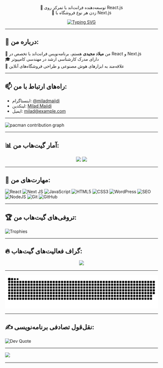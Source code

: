 <div align="center">

🎯 توسعه‌دهنده فرانت‌اند با تمرکز روی React.js  
💼 زدن هر نوع فروشگاه با Next.js  

[![Typing SVG](https://readme-typing-svg.demolab.com?font=Fira+Code&weight=600&letterSpacing=&pause=1000&color=640000&background=100000&center=true&multiline=true&width=439&height=201&lines=Hi+i+Am+Milad+Majidi+%F0%9F%90%B1%E2%80%8D%F0%9F%91%A4;Full+Stack+Developer+%F0%9F%90%B1%E2%80%8D%F0%9F%92%BB;Founder+Of+Majidi+Co.;Isfahan+%F0%9F%8C%B3;موفق+باشید+%E2%9C%8C)](https://git.io/typing-svg)

</div>

---

## 💬 درباره من:
👋 من **میلاد مجیدی** هستم، برنامه‌نویس فرانت‌اند با تخصص در React و Next.js  
🎓 دارای مدرک کارشناسی ارشد در مهندسی کامپیوتر  
🤖 علاقه‌مند به ابزارهای هوش مصنوعی و طراحی فروشگاه‌های آنلاین  

---

## 📫 راه‌های ارتباط با من:

- اینستاگرام: [@miladmajidi](https://instagram.com/)
- لینکدین: [Milad Majidi](https://linkedin.com/)
- ایمیل: milad@example.com

---

<picture>
  <source media="(prefers-color-scheme: dark)" srcset="https://raw.githubusercontent.com/miladmajidi123/miladmajidi123/output/pacman-contribution-graph-dark.svg">
  <source media="(prefers-color-scheme: light)" srcset="https://raw.githubusercontent.com/miladmajidi123/miladmajidi123/output/pacman-contribution-graph.svg">
  <img alt="pacman contribution graph" src="https://raw.githubusercontent.com/miladmajidi123/miladmajidi123/output/pacman-contribution-graph.svg">
</picture>

---

## 📊 آمار گیت‌هاب من:

<div align="center">
  <img src="https://github-readme-stats.vercel.app/api?username=miladmajidi123&show_icons=true&theme=radical" height="150" />
  <img src="https://github-readme-stats.vercel.app/api/top-langs/?username=miladmajidi123&layout=compact&theme=radical" height="150" />
</div>

---

## 🧠 مهارت‌های من:

![React](https://img.shields.io/badge/-React-61DAFB?style=for-the-badge&logo=react&logoColor=000)
![Next JS](https://img.shields.io/badge/-Next.js-000000?style=for-the-badge&logo=nextdotjs&logoColor=white)
![JavaScript](https://img.shields.io/badge/-JavaScript-F7DF1E?style=for-the-badge&logo=javascript&logoColor=000)
![HTML5](https://img.shields.io/badge/html5-%23E34F26.svg?style=for-the-badge&logo=html5&logoColor=white)
![CSS3](https://img.shields.io/badge/css3-%231572B6.svg?style=for-the-badge&logo=css3&logoColor=white)
![WordPress](https://img.shields.io/badge/-WordPress-21759B?style=for-the-badge&logo=wordpress&logoColor=white)
![SEO](https://img.shields.io/badge/-SEO-00C853?style=for-the-badge&logo=google&logoColor=white)
![NodeJS](https://img.shields.io/badge/node.js-6DA55F?style=for-the-badge&logo=node.js&logoColor=white)
![Git](https://img.shields.io/badge/git-%23F05033.svg?style=for-the-badge&logo=git&logoColor=white)
![GitHub](https://img.shields.io/badge/github-%23121011.svg?style=for-the-badge&logo=github&logoColor=white)

---

## 🏆 تروفی‌های گیت‌هاب من:

![Trophies](https://github-profile-trophy.vercel.app/?username=miladmajidi123&theme=darkhub&no-frame=false&no-bg=true&margin-w=4)

---

## 🔥 گراف فعالیت‌های گیت‌هاب:

<p align="center">
  <a href="https://github.com/miladmajidi123">
    <img src="https://github-readme-activity-graph.vercel.app/graph?username=miladmajidi123&theme=tokyo-night&area=true&hide_border=true" />
  </a>
</p>

---

<img src="https://raw.githubusercontent.com/platane/platane/output/github-contribution-grid-snake-dark.svg" alt="Snake animation" />

---

## ✍️ نقل‌قول تصادفی برنامه‌نویسی:

![Dev Quote](https://quotes-github-readme.vercel.app/api?type=horizontal&theme=light)

---

[![](https://visitcount.itsvg.in/api?id=miladmajidi123&icon=9&color=13)](https://visitcount.itsvg.in)

---

